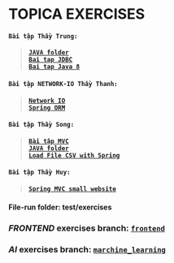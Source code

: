 # TOPICA EXERCISES 

#### `Bài tập Thầy Trung:`
  >**[`JAVA folder`](https://github.com/thuhuongtran/topica/tree/thuhuong/src/main/java/vn/topica/itlab4/exercises/trung_trainer)**  
  >**[`Bai tap JDBC`](https://github.com/thuhuongtran/topica/tree/master/jdbc)**  
   >**[`Bai tap Java 8`]( https://github.com/thuhuongtran/topica/tree/master/java8)**

#### `Bài tập NETWORK-IO Thầy Thanh:`
  >**[`Network IO`](https://github.com/thuhuongtran/topica/tree/thuhuong/src/main/java/vn/topica/itlab4/exercises/trung_trainer/network_io)**  
  >**[`Spring ORM`](https://github.com/thuhuongtran/topica/tree/master/spring_jpa)**  
  
#### `Bài tập Thầy Song:`
  >**[`Bài tập MVC`](https://github.com/thuhuongtran/topica/tree/frontend/mvc)**  
  >**[`JAVA folder`](https://github.com/thuhuongtran/topica/tree/thuhuong/src/main/java/vn/topica/itlab4/exercises/song_trainer)**  
  >**[`Load File CSV with Spring`](https://github.com/thuhuongtran/topica/tree/master/csv_file)**  
 
#### `Bài tập Thầy Huy:`
  >**[`Spring MVC small website`](https://github.com/thuhuongtran/topica/tree/master/sports)**  
 
  
#### File-run folder: test/exercises

### *FRONTEND* exercises branch: [`frontend`](https://github.com/thuhuongtran/topica/tree/frontend)

### *AI* exercises branch: [`marchine_learning`](https://github.com/thuhuongtran/topica/tree/marchine_learning)

